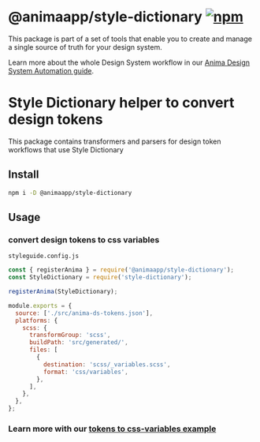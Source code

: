 # @animaapp/style-dictionary [![npm](https://img.shields.io/npm/v/@animaapp/style-dictionary?logo=npm)](https://www.npmjs.com/package/@animaapp/style-dictionary)

This package is part of a set of tools that enable you to create and manage a single source of truth for your design system.

Learn more about the whole Design System workflow in our [Anima Design System Automation guide](https://dsa.animaapp.com/guide/manage-design-tokens/design-tokens-css-variables.html).

# Style Dictionary helper to convert design tokens

This package contains transformers and parsers for design token workflows that use Style Dictionary

## Install

```bash
npm i -D @animaapp/style-dictionary
```

## Usage

### convert design tokens to css variables

`styleguide.config.js`

```js
const { registerAnima } = require('@animaapp/style-dictionary');
const StyleDictionary = require('style-dictionary');

registerAnima(StyleDictionary);

module.exports = {
  source: ['./src/anima-ds-tokens.json'],
  platforms: {
    scss: {
      transformGroup: 'scss',
      buildPath: 'src/generated/',
      files: [
        {
          destination: 'scss/_variables.scss',
          format: 'css/variables',
        },
      ],
    },
  },
};
```

### Learn more with our [tokens to css-variables example](https://dsa.animaapp.com/guide/manage-design-tokens/design-tokens-css-variables.html)

